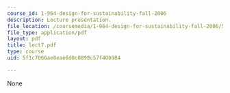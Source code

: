 ```yaml
---
course_id: 1-964-design-for-sustainability-fall-2006
description: Lecture presentation.
file_location: /coursemedia/1-964-design-for-sustainability-fall-2006/5f1c7066ae8eae6d0c0898c57f40b984_lect7.pdf
file_type: application/pdf
layout: pdf
title: lect7.pdf
type: course
uid: 5f1c7066ae8eae6d0c0898c57f40b984

---
```

None